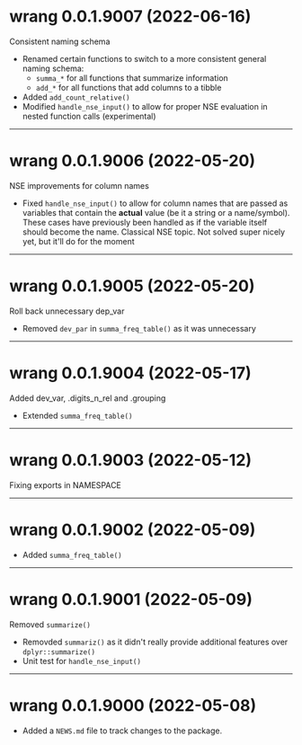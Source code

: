 # wrang 0.0.1.9007 (2022-06-16)

Consistent naming schema

- Renamed certain functions to switch to a more consistent general naming
schema:
    - `summa_*` for all functions that summarize information
    - `add_*` for all functions that add columns to a tibble
- Added `add_count_relative()`
- Modified `handle_nse_input()` to allow for proper NSE evaluation in nested
function calls (experimental)

----------

# wrang 0.0.1.9006 (2022-05-20)

NSE improvements for column names

- Fixed `handle_nse_input()` to allow for column names that are passed as
variables that contain the **actual** value (be it a string or a name/symbol).
These cases have previously been handled as if the variable itself should become
the name. Classical NSE topic. Not solved super nicely yet, but it'll do for the
moment

----------

# wrang 0.0.1.9005 (2022-05-20)

Roll back unnecessary dep_var

- Removed `dev_par` in `summa_freq_table()` as it was unnecessary

----------

# wrang 0.0.1.9004 (2022-05-17)

Added dev_var, .digits_n_rel and .grouping

- Extended `summa_freq_table()`

----------

# wrang 0.0.1.9003 (2022-05-12)

Fixing exports in NAMESPACE

----------

# wrang 0.0.1.9002 (2022-05-09)

- Added `summa_freq_table()`

----------

# wrang 0.0.1.9001 (2022-05-09)

Removed `summarize()`

- Removded `summariz()` as it didn't really provide additional features over `dplyr::summarize()`
- Unit test for `handle_nse_input()`

----------

# wrang 0.0.1.9000 (2022-05-08)

- Added a `NEWS.md` file to track changes to the package.
